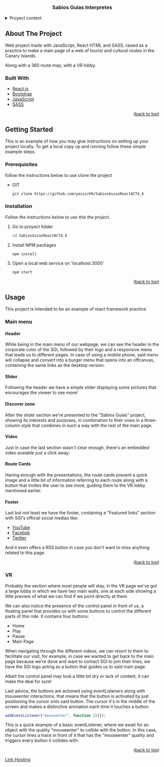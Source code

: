 <div id="top"></div>

  <h3 align="center">Sabios Guías Interpretes</h3>

<!-- TABLE OF CONTENTS -->
<details>
  <summary>Proyect content</summary>
  <ol>
    <li>
      <a href="#about-the-project">About The Project</a>
      <ul>
        <li><a href="#built-with">Built With</a></li>
      </ul>
    </li>
    <li>
      <a href="#getting-started">Getting Started</a>
      <ul>
        <li><a href="#prerequisites">Prerequisites</a></li>
        <li><a href="#installation">Installation</a></li>
      </ul>
    </li>
    <li>
      <a href="#usage">Usage</a>
      <ul>
        <li>
          <a href="#main-menu">Main Menu</a>
          <ul>
            <li><a href="#header">Header</a></li>
            <li><a href="#slider">Slider</a></li>
            <li><a href="#discover-zone">Discover Zone</a></li>
            <li><a href="#video">Video</a></li>
            <li><a href="#route-cards">route Cards</a></li>
            <li><a href="#footer">Footer</a></li>
          </ul>
        </li>
      </ul>
    </li>
  </ol>
</details>



<!-- ABOUT THE PROJECT -->
## About The Project
Web project made with JavaScript, React HTML and SASS, raised as a practice to make a main page of a web of tourist and cultural routes in the Canary Islands.

Along with a 360 route map, with a VR lobby.

### Built With

* [React.js](https://reactjs.org/)
* [Bootstrap](https://getbootstrap.com)
* [JavaScript](https://www.javascript.com/)
* [SASS](https://sass-lang.com/)

<p align="right">(<a href="#top">back to top</a>)</p>



<!-- GETTING STARTED -->
## Getting Started

This is an example of how you may give instructions on setting up your project locally.
To get a local copy up and running follow these simple example steps.

### Prerequisites

follow the instructions below to use clone the project
* GIT

  ```sh
  git clone https://github.com/yassirH9/SabiosGuiasReactACT4_6
  ```

### Installation

_Follow the instructions below to use this the project._

1. Go to proyect folder

   ```sh
   cd SabiosGuiasReactACT4_6
   ```
   
2. Install NPM packages

   ```sh
   npm install
   ```
   
3. Open a local web service on 'localhost:3000'

   ```js
   npm start
   ```

<p align="right">(<a href="#top">back to top</a>)</p>



<!-- USAGE EXAMPLES -->
## Usage

This project is intended to be an example of react framework practice.

<!--  -->
### Main menu

#### Header

While being in the main menu of our webpage, we can see the header in the corporate color of the SGI, followed by their logo and a responsive menu that leads us to different pages. In case of using a mobile phone, said menu will collapse and convert into a burger menu that opens into an offcanvas, containing the same links as the desktop version.


#### Slider

Following the header we have a simple slider displaying some pictures that encourages the viewer to see more!


#### Discover zone

After the slider section we're presented to the "Sabios Guías" project, showing its interests and purposes, in combination to their vows in a three-column style that combines in such a way with the rest of the main page.


#### Video

Just in case the last section wasn't clear enough, there's an embedded video avaiable just a click away.


#### Route Cards

Having enough with the presentations, the route cards present a quick image and a little bit of information referring to each route along with a button that invites the user to see more, guiding them to the VR lobby mentioned earlier.

#### Footer

Last but not least we have the footer, containing a "Featured links" section with SGI's official social medias like: 

* [YouTube](https://www.youtube.com/channel/UCsXpM6GoxhFjlGDTyEZ4q8A)
* [Facebok](https://www.facebook.com/fundacionlidiagarcia/posts/sabios-gu%C3%ADas-interpretes-en-agaete-hoy-el-equipo-t%C3%A9cnico-del-proyecto-sabios-gu%C3%AD/877161022843884/)
* [Twitter](https://twitter.com/FundacionLidia)

And it even offers a RSS button in case you don't want to miss anything related to this page.


<p align="right">(<a href="#top">back to top</a>)</p>


### VR

Probably the section where most people will stay, in the VR page we've got a large lobby in which we have two main walls, one at each side showing a little preview of what we can find if we point directly at them.

We can also notice the presence of the control panel in front of us, a floating panel that provides us with some buttons to control the different parts of this ride. It contains four buttons:

* Home
* Play
* Pause
* Main Page


When navigating through the different videos, we can resort to them to facilitate our visit, for example, in case we wanted to get back to the main page because we're done and want to contact SGI to join their lines, we have the SGI logo acting as a button that guides us to said main page.

Albeit the control panel may look a little bit dry or lack of content, it can make the deal for sure!

Last advice, the buttons are actioned using eventListeners along with mouseenter interactions, that means that the button is activated by just positioning the cursor onto said button.
The cursor it's in the middle of the screen and makes a distinctive animation each time it touches a button.


  ```js
  addEventListener("mouseenter", function (){});
  ```


This is a quick example of a basic eventListener, where we await for an object with the quality "mouseenter" to collide with the button. In this case, the cursor lines a trace in front of it that has the "mouseenter" quality and triggers every button it collides with.


<p align="right">(<a href="#top">back to top</a>)</p>

[Link Hosting](https://lndsabiosguias.web.app/)

